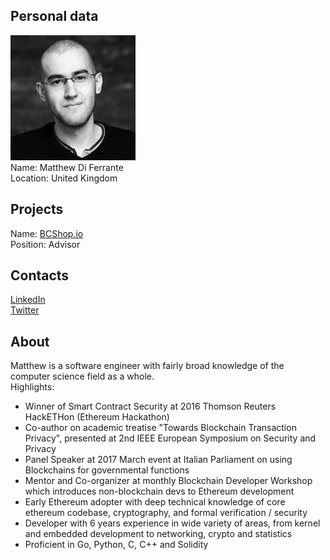 ## Personal data
![matthew di ferrante photo](photo/matthew_di_ferrante.jpg)  
Name:   Matthew Di Ferrante  
Location: United Kingdom  
## Projects 
Name: [BCShop.io](../projects/bcshop_io.md)  
Position: Advisor   
## Contacts
[LinkedIn](https://www.linkedin.com/in/matthewdiferrante/)  
[Twitter](https://twitter.com/matthewdif)
## About 
Matthew is a software engineer with fairly broad knowledge of the computer science field as a whole.   
Highlights:  
* Winner of Smart Contract Security at 2016 Thomson Reuters HackETHon (Ethereum Hackathon)  
* Co-author on academic treatise "Towards Blockchain Transaction Privacy", presented at 2nd IEEE European Symposium on Security and Privacy  
* Panel Speaker at 2017 March event at Italian Parliament on using Blockchains for governmental functions  
* Mentor and Co-organizer at monthly Blockchain Developer Workshop which introduces non-blockchain devs to Ethereum development  
* Early Ethereum adopter with deep technical knowledge of core ethereum codebase, cryptography, and formal verification / security  
* Developer with 6 years experience in wide variety of areas, from kernel and embedded development to networking, crypto and statistics  
* Proficient in Go, Python, C, C++ and Solidity  
